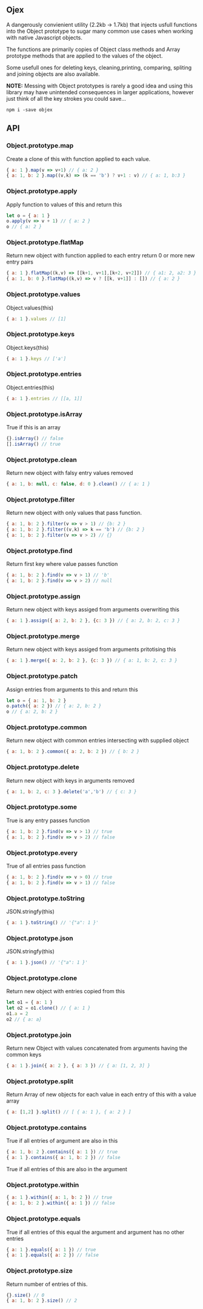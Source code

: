 ## Ojex

A dangerously convienient utility (2.2kb -> 1.7kb) that injects usfull functions into the Object prototype to sugar many common use cases when working with native Javascript objects.

The functions are primarily copies of Object class methods and Array prototype methods that are applied to the values of the object.

Some usefull ones for deleting keys, cleaning,printing, comparing, spliting and joining objects are also available.

**NOTE:** Messing with Object prototypes is rarely a good idea and using this library may have unintended consequences in larger applications, however just think of all the key strokes you could save...

```
npm i -save objex
```

## API

### Object.prototype.map

Create a clone of this with function applied to each value.

```javascript
{ a: 1 }.map(v => v+1) // { a: 2 }
{ a: 1, b: 2 }.map((v,k) => (k == 'b') ? v+1 : v) // { a: 1, b:3 }

```

### Object.prototype.apply

Apply function to values of this and return this

```javascript
let o = { a: 1 }
o.apply(v => v + 1) // { a: 2 }
o // { a: 2 }
```

### Object.prototype.flatMap

Return new object with function applied to each entry return 0 or more new entry pairs

```javascript
{ a: 1 }.flatMap((k,v) => [[k+1, v+1],[k+2, v+2]]) // { a1: 2, a2: 3 }
{ a: 1, b: 0 }.flatMap((k,v) => v ? [[k, v+1]] : []) // { a: 2 }
```

### Object.prototype.values

Object.values(this)

```javascript
{ a: 1 }.values // [1]
```

### Object.prototype.keys

Object.keys(this)

```javascript
{ a: 1 }.keys // ['a']
```

### Object.prototype.entries

Object.entries(this)

```javascript
{ a: 1 }.entries // [[a, 1]]
```

### Object.prototype.isArray

True if this is an array

```javascript
{}.isArray() // false
[].isArray() // true
```

### Object.prototype.clean

Return new object with falsy entry values removed

```javascript
{ a: 1, b: null, c: false, d: 0 }.clean() // { a: 1 }
```

### Object.prototype.filter

Return new object with only values that pass function.

```javascript
{ a: 1, b: 2 }.filter(v => v > 1) // {b: 2 }
{ a: 1, b: 2 }.filter((v,k) => k == 'b') // {b: 2 }
{ a: 1, b: 2 }.filter(v => v > 2) // {}
```

### Object.prototype.find

Return first key where value passes function

```javascript
{ a: 1, b: 2 }.find(v => v > 1) // 'b'
{ a: 1, b: 2 }.find(v => v > 2) // null

```

### Object.prototype.assign

Return new object with keys assiged from arguments overwriting this

```javascript
{ a: 1 }.assign({ a: 2, b: 2 }, {c: 3 }) // { a: 2, b: 2, c: 3 }
```

### Object.prototype.merge

Return new object with keys assiged from arguments pritotising this

```javascript
{ a: 1 }.merge({ a: 2, b: 2 }, {c: 3 }) // { a: 1, b: 2, c: 3 }
```

### Object.prototype.patch

Assign entries from arguments to this and return this

```javascript
let o = { a: 1, b: 2 }
o.patch({ a: 2 }) // { a: 2, b: 2 }
o // { a: 2, b: 2 }
```

### Object.prototype.common

Return new object with common entries intersecting with supplied object

```javascript
{ a: 1, b: 2 }.common({ a: 2, b: 2 }) // { b: 2 }
```

### Object.prototype.delete

Return new object with keys in arguments removed

```javascript
{ a: 1, b: 2, c: 3 }.delete('a','b') // { c: 3 }
```

### Object.prototype.some

True is any entry passes function

```javascript
{ a: 1, b: 2 }.find(v => v > 1) // true
{ a: 1, b: 2 }.find(v => v > 2) // false
```

### Object.prototype.every

True of all entries pass function

```javascript
{ a: 1, b: 2 }.find(v => v > 0) // true
{ a: 1, b: 2 }.find(v => v > 1) // false
```

### Object.prototype.toString

JSON.stringfy(this)

```javascript
{ a: 1 }.toString() // '{"a": 1 }'
```

### Object.prototype.json

JSON.stringfy(this)

```javascript
{ a: 1 }.json() // '{"a": 1 }'
```

### Object.prototype.clone

Return new object with entries copied from this

```javascript
let o1 = { a: 1 }
let o2 = o1.clone() // { a: 1 }
o1.a = 2
o2 // { a: a}
```

### Object.prototype.join

Return new Object with values concatenated from arguments having the common keys

```javascript
{ a: 1 }.join({ a: 2 }, { a: 3 }) // { a: [1, 2, 3] }
```

### Object.prototype.split

Return Array of new objects for each value in each entry of this with a value array

```javascript
{ a: [1,2] }.split() // [ { a: 1 }, { a: 2 } ]
```

### Object.prototype.contains

True if all entries of argument are also in this

```javascript
{ a: 1, b: 2 }.contains({ a: 1 }) // true
{ a: 1 }.contains({ a: 1, b: 2 }) // false
```

True if all entries of this are also in the argument

### Object.prototype.within

```javascript
{ a: 1 }.within({ a: 1, b: 2 }) // true
{ a: 1, b: 2 }.within({ a: 1 }) // false
```

### Object.prototype.equals

True if all entries of this equal the argument and argument has no other entries

```javascript
{ a: 1 }.equals({ a: 1 }) // true
{ a: 1 }.equals({ a: 2 }) // false

```

### Object.prototype.size

Return number of entries of this.

```javascript
{}.size() // 0
{ a: 1, b: 2 }.size() // 2
```
